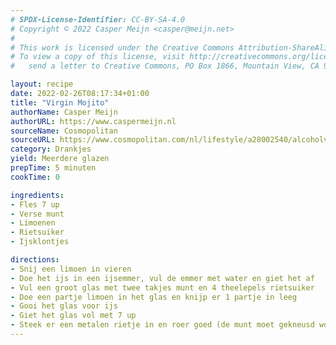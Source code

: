```yaml
---
# SPDX-License-Identifier: CC-BY-SA-4.0
# Copyright © 2022 Casper Meijn <casper@meijn.net>
# 
# This work is licensed under the Creative Commons Attribution-ShareAlike 4.0 International License. 
# To view a copy of this license, visit http://creativecommons.org/licenses/by-sa/4.0/ or 
#   send a letter to Creative Commons, PO Box 1866, Mountain View, CA 94042, USA.

layout: recipe
date: 2022-02-26T08:17:34+01:00
title: "Virgin Mojito"
authorName: Casper Meijn
authorURL: https://www.caspermeijn.nl
sourceName: Cosmopolitan
sourceURL: https://www.cosmopolitan.com/nl/lifestyle/a28002540/alcoholvrije-cocktail-virgin-mojito/
category: Drankjes
yield: Meerdere glazen
prepTime: 5 minuten
cookTime: 0

ingredients:
- Fles 7 up
- Verse munt
- Limoenen
- Rietsuiker
- Ijsklontjes

directions:
- Snij een limoen in vieren
- Doe het ijs in een ijsemmer, vul de emmer met water en giet het af
- Vul een groot glas met twee takjes munt en 4 theelepels rietsuiker
- Doe een partje limoen in het glas en knijp er 1 partje in leeg
- Gooi het glas voor ijs
- Giet het glas vol met 7 up
- Steek er een metalen rietje in en roer goed (de munt moet gekneusd worden en de rietsuiker moet oplossen)
---
```

